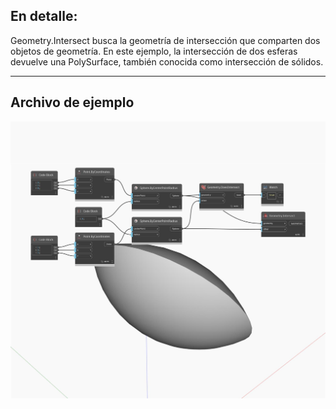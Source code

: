 ## En detalle:
Geometry.Intersect busca la geometría de intersección que comparten dos objetos de geometría. En este ejemplo, la intersección de dos esferas devuelve una PolySurface, también conocida como intersección de sólidos.
___
## Archivo de ejemplo

![Intersect](./Autodesk.DesignScript.Geometry.Geometry.Intersect_img.jpg)

